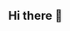 ## Hi there 👋

<!--
**farah-duran-mohamed/farah-duran-mohamed** is a ✨ _special_ ✨ repository because its `README.md` (this file) appears on your GitHub profile.

Here are some ideas to get you started:


- 🌱 I’m currently learning ...
- 😄 Pronouns: ...
- ⚡ Fun fact: ...
-->

